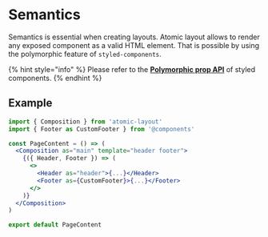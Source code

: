 # Semantics

Semantics is essential when creating layouts. Atomic layout allows to render any exposed component as a valid HTML element. That is possible by using the polymorphic feature of `styled-components`.

{% hint style="info" %}
Please refer to the [**Polymorphic prop API**](https://www.styled-components.com/docs/api#as-polymorphic-prop) of styled components.
{% endhint %}

## Example

```jsx
import { Composition } from 'atomic-layout'
import { Footer as CustomFooter } from '@components'

const PageContent = () => (
  <Composition as="main" template="header footer">
    {({ Header, Footer }) => (
      <>
        <Header as="header">{...}</Header>
        <Footer as={CustomFooter}>{...}</Footer>
      </>
    )}
  </Composition>
)

export default PageContent
```

